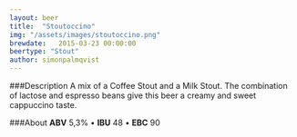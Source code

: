 ```yaml
---
layout: beer
title:  "Stoutoccino"
img: "/assets/images/stoutoccino.png"
brewdate:   2015-03-23 00:00:00
beertype: "Stout"
author: simonpalmqvist
---
```


###Description
A mix of a Coffee Stout and a Milk Stout. The combination of lactose and espresso beans give this beer
a creamy and sweet cappuccino taste.

###About
__ABV__ 5,3% • __IBU__ 48 • __EBC__ 90